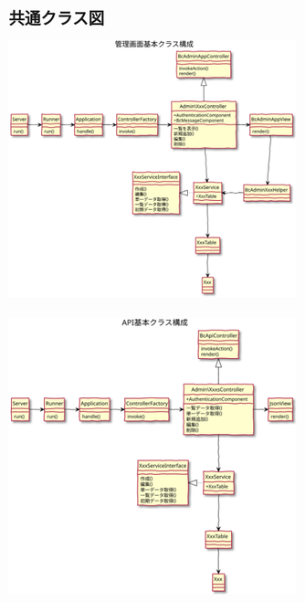# 共通クラス図

![クラス図：管理画面基本クラス構成](../../class/basic_manage.svg)

　
![クラス図：API基本クラス構成](../../class/basic_api.svg)
